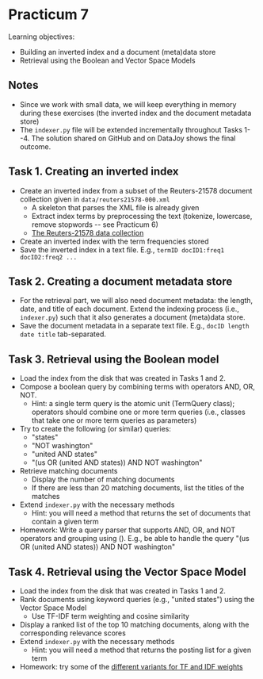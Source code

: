 Practicum 7
===========

Learning objectives:

  - Building an inverted index and a document (meta)data store
  - Retrieval using the Boolean and Vector Space Models


## Notes

  - Since we work with small data, we will keep everything in memory during these exercises (the inverted index and the document metadata store)
  - The `indexer.py` file will be extended incrementally throughout Tasks 1--4. The solution shared on GitHub and on DataJoy shows the final outcome.


## Task 1. Creating an inverted index

  - Create an inverted index from a subset of the Reuters-21578 document collection given in `data/reuters21578-000.xml`
    * A skeleton that parses the XML file is already given
    * Extract index terms by preprocessing the text (tokenize, lowercase, remove stopwords -- see Practicum 6)
    * [The Reuters-21578 data collection](http://www.daviddlewis.com/resources/testcollections/reuters21578/)
  - Create an inverted index with the term frequencies stored
  - Save the inverted index in a text file. E.g., `termID docID1:freq1 docID2:freq2 ...`
  
  
## Task 2. Creating a document metadata store

  - For the retrieval part, we will also need document metadata: the length, date, and title of each document. Extend the indexing process (i.e., `indexer.py`) such that it also generates a document (meta)data store.
  - Save the document metadata in a separate text file. E.g., `docID length date title` tab-separated.


## Task 3. Retrieval using the Boolean model

  - Load the index from the disk that was created in Tasks 1 and 2.
  - Compose a boolean query by combining terms with operators AND, OR, NOT. 
    * Hint: a single term query is the atomic unit (TermQuery class); operators should combine one or more term queries (i.e., classes that take one or more term queries as parameters)
  - Try to create the following (or similar) queries:
    * "states"
    * "NOT washington"
    * "united AND states"
    * "(us OR (united AND states)) AND NOT washington"
  - Retrieve matching documents
    * Display the number of matching documents
    * If there are less than 20 matching documents, list the titles of the matches
  - Extend `indexer.py` with the necessary methods
    * Hint: you will need a method that returns the set of documents that contain a given term
  - Homework: Write a query parser that supports AND, OR, and NOT operators and grouping using (). E.g., be able to handle the query "(us OR (united AND states)) AND NOT washington"


## Task 4. Retrieval using the Vector Space Model

  - Load the index from the disk that was created in Tasks 1 and 2.
  - Rank documents using keyword queries (e.g., "united states") using the Vector Space Model
    * Use TF-IDF term weighting and cosine similarity
  - Display a ranked list of the top 10 matching documents, along with the corresponding relevance scores
  - Extend `indexer.py` with the necessary methods
    * Hint: you will need a method that returns the posting list for a given term
  - Homework: try some of the [different variants for TF and IDF weights](https://en.wikipedia.org/wiki/Tf%E2%80%93idf)
    
